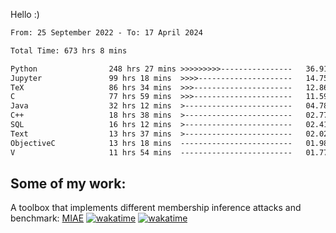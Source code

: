 Hello :)


<!--START_SECTION:waka-->

```txt
From: 25 September 2022 - To: 17 April 2024

Total Time: 673 hrs 8 mins

Python                248 hrs 27 mins >>>>>>>>>----------------   36.91 %
Jupyter               99 hrs 18 mins  >>>>---------------------   14.75 %
TeX                   86 hrs 34 mins  >>>----------------------   12.86 %
C                     77 hrs 59 mins  >>>----------------------   11.59 %
Java                  32 hrs 12 mins  >------------------------   04.78 %
C++                   18 hrs 38 mins  >------------------------   02.77 %
SQL                   16 hrs 12 mins  >------------------------   02.41 %
Text                  13 hrs 37 mins  >------------------------   02.02 %
ObjectiveC            13 hrs 18 mins  -------------------------   01.98 %
V                     11 hrs 54 mins  -------------------------   01.77 %
```

<!--END_SECTION:waka-->

## Some of my work: 

A toolbox that implements different membership inference attacks and benchmark: [MIAE](https://github.com/RPI-DSPlab) [![wakatime](https://wakatime.com/badge/user/18ac89f5-baf8-49e6-a5ee-d9272435ce3a/project/3e6541fd-578f-4d9d-9080-f2a42b2d10e1.svg)](https://wakatime.com/badge/user/18ac89f5-baf8-49e6-a5ee-d9272435ce3a/project/3e6541fd-578f-4d9d-9080-f2a42b2d10e1) [![wakatime](https://wakatime.com/badge/user/18ac89f5-baf8-49e6-a5ee-d9272435ce3a/project/5d5826e9-c6d6-4d86-8b00-0d1608c5f167.svg)](https://wakatime.com/badge/user/18ac89f5-baf8-49e6-a5ee-d9272435ce3a/project/5d5826e9-c6d6-4d86-8b00-0d1608c5f167)
